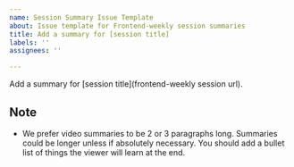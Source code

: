 ```yaml
---
name: Session Summary Issue Template
about: Issue template for Frontend-weekly session summaries
title: Add a summary for [session title]
labels: ''
assignees: ''

---
```


Add a summary for [session title](frontend-weekly session url).

## Note
- We prefer video summaries to be 2 or 3 paragraphs long. Summaries could be longer unless if absolutely necessary. You should add a bullet list of things the viewer will learn at the end.
